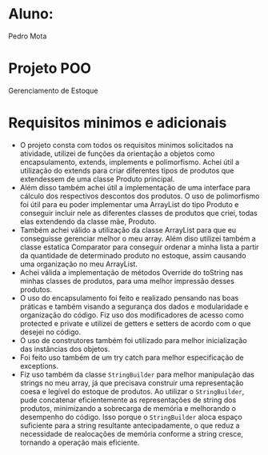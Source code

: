 # Aluno: 
Pedro Mota 

# Projeto POO 
Gerenciamento de Estoque

# Requisitos minimos e adicionais 
- O projeto consta com todos os requisitos minimos solicitados na atividade, utilizei de funções da orientação a objetos como encapsulamento, extends, implements e polimorfismo. Achei útil a utilização do extends para criar diferentes tipos de produtos que extendessem de uma classe Produto principal.
- Além disso também achei útil a implementação de uma interface para cálculo dos respectivos descontos dos produtos. O uso de polimorfismo foi útil para eu poder implementar uma ArrayList do tipo Produto e conseguir incluir nele as diferentes classes de produtos que criei, todas elas extendendo da classe mãe, Produto.
- Também achei válido a utilização da classe ArrayList para que eu conseguisse gerenciar melhor o meu array. Além diso  utilizei também a classe estatica Comparator para conseguir ordenar a minha lista a partir da quantidade de determinado produto no estoque, assim causando uma organização no meu ArrayList.
- Achei válida a implementação de métodos Override do toString nas minhas classes de produtos, para uma melhor impressão desses produtos.
- O uso do encapsulamento foi feito e realizado pensando nas boas práticas e também visando a segurança dos dados e modularidade e organização do código. Fiz uso dos modificadores de acesso como protected e private e utilizei de getters e setters de acordo com o que desejei no código.
- O uso de construtores também foi utilizado para melhor inicialização das instâncias dos objetos.
- Foi feito uso também de um try catch para melhor especificação de exceptions.
- Fiz uso também da classe `StringBuilder` para melhor manipulação das strings no meu array, já que precisava construir uma representação coesa e legível do estoque de produtos. Ao utilizar o `StringBuilder`, pude concatenar eficientemente as representações de string dos produtos, minimizando a sobrecarga de memória e melhorando o desempenho do código. Isso porque o `StringBuilder` aloca espaço suficiente para a string resultante antecipadamente, o que reduz a necessidade de realocações de memória conforme a string cresce, tornando a operação mais eficiente.
